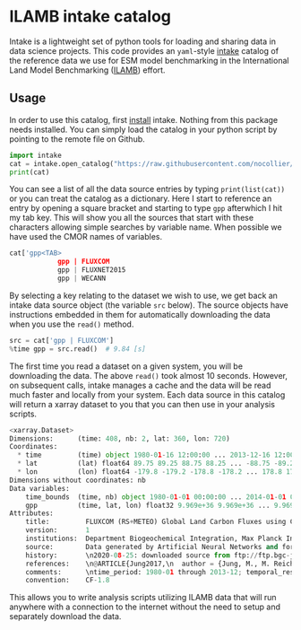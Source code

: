 # ILAMB intake catalog

Intake is a lightweight set of python tools for loading and sharing data in data science projects. This code provides an `yaml`-style [intake](https://github.com/intake/intake) catalog of the reference data we use for ESM model benchmarking in the International Land Model Benchmarking ([ILAMB](https://www.ilamb.org)) effort.

Usage
-----

In order to use this catalog, first [install](https://github.com/intake/intake#install) intake. Nothing from this package needs installed. You can simply load the catalog in your python script by pointing to the remote file on Github.

```python
import intake
cat = intake.open_catalog("https://raw.githubusercontent.com/nocollier/intake-ilamb/main/ilamb.yaml")
print(cat)
```
You can see a list of all the data source entries by typing `print(list(cat))` or you can treat the catalog as a dictionary. Here I start to reference an entry by opening a square bracket and starting to type `gpp` afterwhich I hit my tab key. This will show you all the sources that start with these characters allowing simple searches by variable name. When possible we have used the CMOR names of variables.
```python
cat['gpp<TAB>
            gpp | FLUXCOM    
            gpp | FLUXNET2015
            gpp | WECANN     
```
By selecting a key relating to the dataset we wish to use, we get back an intake data source object (the variable `src` below). The source objects have instructions embedded in them for automatically downloading the data when you use the `read()` method.
```python
src = cat['gpp | FLUXCOM']
%time gpp = src.read()  # 9.84 [s]
```
The first time you read a dataset on a given system, you will be downloading the data. The above `read()` took almost 10 seconds. However, on subsequent calls, intake manages a cache and the data will be read much faster and locally from your system. Each data source in this catalog will return a xarray dataset to you that you can then use in your analysis scripts.
```python
<xarray.Dataset>
Dimensions:      (time: 408, nb: 2, lat: 360, lon: 720)
Coordinates:
  * time         (time) object 1980-01-16 12:00:00 ... 2013-12-16 12:00:00
  * lat          (lat) float64 89.75 89.25 88.75 88.25 ... -88.75 -89.25 -89.75
  * lon          (lon) float64 -179.8 -179.2 -178.8 -178.2 ... 178.8 179.2 179.8
Dimensions without coordinates: nb
Data variables:
    time_bounds  (time, nb) object 1980-01-01 00:00:00 ... 2014-01-01 00:00:00
    gpp          (time, lat, lon) float32 9.969e+36 9.969e+36 ... 9.969e+36
Attributes:
    title:         FLUXCOM (RS+METEO) Global Land Carbon Fluxes using CRUNCEP...
    version:       1
    institutions:  Department Biogeochemical Integration, Max Planck Institut...
    source:        Data generated by Artificial Neural Networks and forced wi...
    history:       \n2020-08-25: downloaded source from ftp://ftp.bgc-jena.mp...
    references:    \n@ARTICLE{Jung2017,\n  author = {Jung, M., M. Reichstein,...
    comments:      \ntime_period: 1980-01 through 2013-12; temporal_resolutio...
    convention:    CF-1.8

```
This allows you to write analysis scripts utilizing ILAMB data that will run anywhere with a connection to the internet without the need to setup and separately download the data.